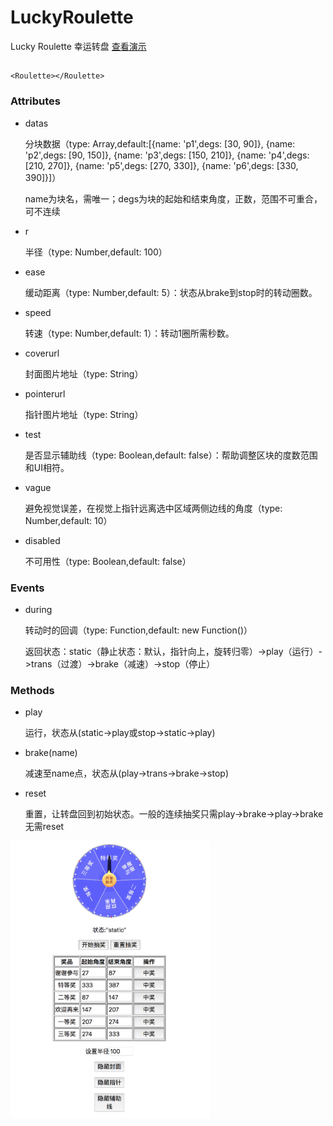 # LuckyRoulette
Lucky Roulette 
幸运转盘 [查看演示](https://mudb.cn/test/roulette/sample.html "查看演示")
## 
```
<Roulette></Roulette>
```
### Attributes
- datas

  分块数据（type: Array,default:[{name: 'p1',degs: [30, 90]}, {name: 'p2',degs: [90, 150]}, {name: 'p3',degs: [150, 210]}, {name: 'p4',degs: [210, 270]}, {name: 'p5',degs: [270, 330]}, {name: 'p6',degs: [330, 390]}]）
  
  name为块名，需唯一；degs为块的起始和结束角度，正数，范围不可重合，可不连续
  
- r

  半径（type: Number,default: 100）

- ease

  缓动距离（type: Number,default: 5）：状态从brake到stop时的转动圈数。
  
- speed

  转速（type: Number,default: 1）：转动1圈所需秒数。
  
- coverurl

  封面图片地址（type: String）
  
- pointerurl

  指针图片地址（type: String）
  
- test

  是否显示辅助线（type: Boolean,default: false）：帮助调整区块的度数范围和UI相符。
  
- vague

  避免视觉误差，在视觉上指针远离选中区域两侧边线的角度（type: Number,default: 10）
  
- disabled

  不可用性（type: Boolean,default: false）
  
### Events
- during

  转动时的回调（type: Function,default: new Function()）
  
  返回状态：static（静止状态：默认，指针向上，旋转归零）->play（运行）->trans（过渡）->brake（减速）->stop（停止）
  
### Methods
- play
  
  运行，状态从(static->play或stop->static->play)

- brake(name)
  
  减速至name点，状态从(play->trans->brake->stop)

- reset

  重置，让转盘回到初始状态。一般的连续抽奖只需play->brake->play->brake无需reset
  
<img src="roulette.png" width="320" />
